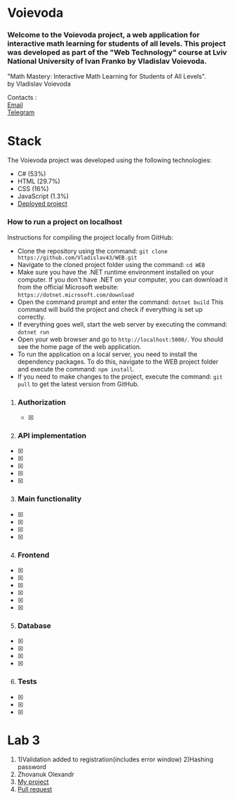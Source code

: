 # Voievoda
### Welcome to the Voievoda project, a web application for interactive math learning for students of all levels. This project was developed as part of the "Web Technology" course at Lviv National University of Ivan Franko by Vladislav Voievoda.
"Math Mastery: Interactive Math Learning for Students of All Levels".<br/>
by Vladislav Voievoda

Contacts :<br/>
<a href="mailto:insagramerr@gmail.com">Email</a><br/>
<a href="https://t.me/NiVlad2" target="_blank">Telegram</a>

# Stack
The Voievoda project was developed using the following technologies:

 -  C# (53%)
 -  HTML (29.7%)
 -  CSS (16%)
 -  JavaScript (1.3%)
 -  <a href="https://myprojec.azurewebsites.net/" target="_blank">Deployed project</a>

### How to run a project on localhost 
Instructions for compiling the project locally from GitHub:

 -  Clone the repository using the command: `git clone https://github.com/Vladislav43/WEB.git`
 -  Navigate to the cloned project folder using the command: `cd WEB`
 -  Make sure you have the .NET runtime environment installed on your computer. If you don't have .NET on your computer, you can download it from the official Microsoft website: `https://dotnet.microsoft.com/download`
 -  Open the command prompt and enter the command: `dotnet build` This command will build the project and check if everything is set up correctly.
 -  If everything goes well, start the web server by executing the command: `dotnet run`
 -  Open your web browser and go to `http://localhost:5000/`. You should see the home page of the web application.
 -  To run the application on a local server, you need to install the dependency packages. To do this, navigate to the WEB project folder and execute the command: `npm install`.
 -  If you need to make changes to the project, execute the command: `git pull` to get the latest version from GitHub.


1.  ### Authorization
    
    - [x]




2.  ### API implementation
    
- [x]
- [x]
- [x]
- [x]
- [x]

3. ### Main functionality
- [x]
- [x]
- [x]
- [x]

4. ### Frontend
    
- [x]
- [x]
- [x]
- [x]
- [x]
- [x]

5. ### Database
- [x]
- [x]
- [x]
- [x]
    
6. ### Tests
- [x]
- [x]
- [x]



# Lab 3
1. 1)Validation added to registration(includes error window)
   2)Hashing password
2. Zhovanuk Olexandr
3. <a href="https://github.com/fdsssawe/inkfinder" target="_blank">My project</a>
4. <a href="https://github.com/Vladislav43/WEB/pull/1" target="_blank">Pull request</a>

